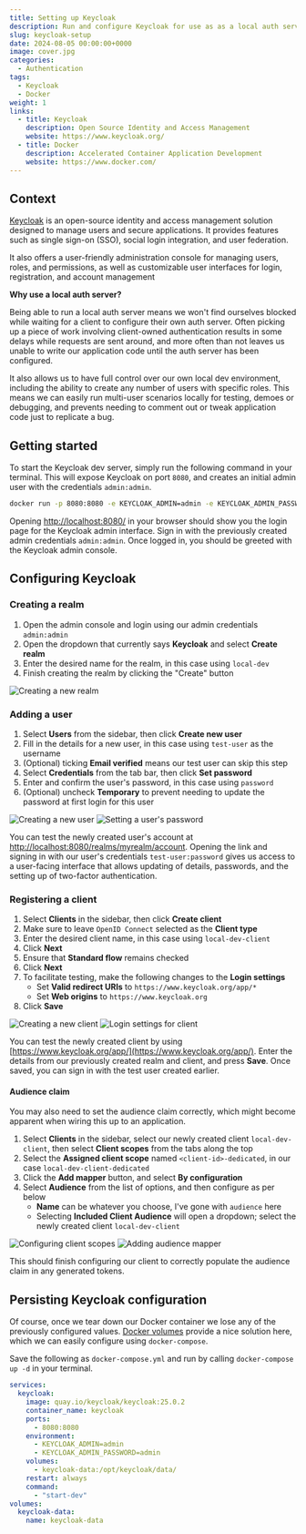 ```yaml
---
title: Setting up Keycloak
description: Run and configure Keycloak for use as as a local auth server
slug: keycloak-setup
date: 2024-08-05 00:00:00+0000
image: cover.jpg
categories:
  - Authentication
tags:
  - Keycloak
  - Docker
weight: 1
links:
  - title: Keycloak
    description: Open Source Identity and Access Management
    website: https://www.keycloak.org/
  - title: Docker
    description: Accelerated Container Application Development
    website: https://www.docker.com/
---
```


## Context

[Keycloak](https://www.keycloak.org/) is an open-source identity and access management solution designed to manage users and secure applications. It provides features such as single sign-on (SSO), social login integration, and user federation.

It also offers a user-friendly administration console for managing users, roles, and permissions, as well as customizable user interfaces for login, registration, and account management

**Why use a local auth server?**

Being able to run a local auth server means we won't find ourselves blocked while waiting for a client to configure their own auth server. Often picking up a piece of work involving client-owned authentication results in some delays while requests are sent around, and more often than not leaves us unable to write our application code until the auth server has been configured.

It also allows us to have full control over our own local dev environment, including the ability to create any number of users with specific roles. This means we can easily run multi-user scenarios locally for testing, demoes or debugging, and prevents needing to comment out or tweak application code just to replicate a bug.

## Getting started

To start the Keycloak dev server, simply run the following command in your terminal. This will expose Keycloak on port `8080`, and creates an initial admin user with the credentials `admin:admin`.

```bash
docker run -p 8080:8080 -e KEYCLOAK_ADMIN=admin -e KEYCLOAK_ADMIN_PASSWORD=admin quay.io/keycloak/keycloak:25.0.2 start-dev
```

Opening [http://localhost:8080/](http://localhost:8080/) in your browser should show you the login page for the Keycloak admin interface. Sign in with the previously created admin credentials `admin:admin`. Once logged in, you should be greeted with the Keycloak admin console.

## Configuring Keycloak

### Creating a realm

1. Open the admin console and login using our admin credentials `admin:admin`
2. Open the dropdown that currently says **Keycloak** and select **Create realm**
3. Enter the desired name for the realm, in this case using `local-dev`
4. Finish creating the realm by clicking the "Create" button

![Creating a new realm](images/create-realm.jpg)

### Adding a user

1. Select **Users** from the sidebar, then click **Create new user**
2. Fill in the details for a new user, in this case using `test-user` as the username
3. (Optional) ticking **Email verified** means our test user can skip this step
4. Select **Credentials** from the tab bar, then click **Set password**
5. Enter and confirm the user's password, in this case using `password`
6. (Optional) uncheck **Temporary** to prevent needing to update the password at first login for this user

![Creating a new user](images/create-user.jpg) ![Setting a user's password](images/set-password.jpg)

You can test the newly created user's account at [http://localhost:8080/realms/myrealm/account](http://localhost:8080/realms/myrealm/account). Opening the link and signing in with our user's credentials `test-user:password` gives us access to a user-facing interface that allows updating of details, passwords, and the setting up of two-factor authentication.

### Registering a client

1. Select **Clients** in the sidebar, then click **Create client**
2. Make sure to leave `OpenID Connect` selected as the **Client type**
3. Enter the desired client name, in this case using `local-dev-client`
4. Click **Next**
5. Ensure that **Standard flow** remains checked
6. Click **Next**
7. To facilitate testing, make the following changes to the **Login settings**
   - Set **Valid redirect URIs** to `https://www.keycloak.org/app/*`
   - Set **Web origins** to `https://www.keycloak.org`
8. Click **Save**

![Creating a new client](images/create-client-1.jpg) ![Login settings for client](images/create-client-2.jpg)

You can test the newly created client by using [https://www.keycloak.org/app/](https://www.keycloak.org/app/). Enter the details from our previously created realm and client, and press **Save**. Once saved, you can sign in with the test user created earlier.

#### Audience claim

You may also need to set the audience claim correctly, which might become apparent when wiring this up to an application.

1. Select **Clients** in the sidebar, select our newly created client `local-dev-client`, then select **Client scopes** from the tabs along the top
2. Select the **Assigned client scope** named `<client-id>-dedicated`, in our case `local-dev-client-dedicated`
3. Click the **Add mapper** button, and select **By configuration**
4. Select **Audience** from the list of options, and then configure as per below
   - **Name** can be whatever you choose, I've gone with `audience` here
   - Selecting **Included Client Audience** will open a dropdown; select the newly created client `local-dev-client`

![Configuring client scopes](images/client-scopes.jpg) ![Adding audience mapper](images/audience-mapper.jpg)

This should finish configuring our client to correctly populate the audience claim in any generated tokens.

## Persisting Keycloak configuration

Of course, once we tear down our Docker container we lose any of the previously configured values. [Docker volumes](https://docs.docker.com/storage/volumes/) provide a nice solution here, which we can easily configure using `docker-compose`.

Save the following as `docker-compose.yml` and run by calling `docker-compose up -d` in your terminal.

```yaml
services:
  keycloak:
    image: quay.io/keycloak/keycloak:25.0.2
    container_name: keycloak
    ports:
      - 8080:8080
    environment:
      - KEYCLOAK_ADMIN=admin
      - KEYCLOAK_ADMIN_PASSWORD=admin
    volumes:
      - keycloak-data:/opt/keycloak/data/
    restart: always
    command:
      - "start-dev"
volumes:
  keycloak-data:
    name: keycloak-data
```
